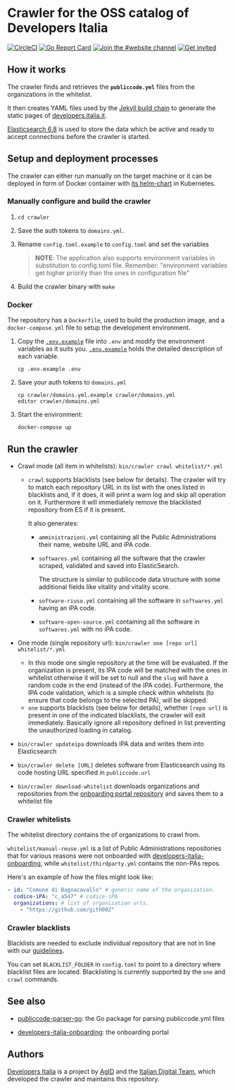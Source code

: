 # Crawler for the OSS catalog of Developers Italia

[![CircleCI](https://circleci.com/gh/italia/developers-italia-backend/tree/master.svg?style=shield)](https://circleci.com/gh/italia/developers-italia-backend/tree/master)
[![Go Report Card](https://goreportcard.com/badge/github.com/italia/developers-italia-backend)](https://goreportcard.com/report/github.com/italia/developers-italia-backend)
[![Join the #website channel](https://img.shields.io/badge/Slack%20channel-%23website-blue.svg?logo=slack)](https://developersitalia.slack.com/messages/C9R26QMT6)
[![Get invited](https://slack.developers.italia.it/badge.svg)](https://slack.developers.italia.it/)

## How it works

The crawler finds and retrieves the **`publiccode.yml`** files from the
organizations in the whitelist.

It then creates YAML files used by the
[Jekyll build chain](https://github.com/italia/developers.italia.it)
to generate the static pages of [developers.italia.it](https://developers.italia.it/).

[Elasticsearch 6.8](https://www.elastic.co/products/elasticsearch) is used to store
the data which be active and ready to accept connections before the crawler is started.

## Setup and deployment processes

The crawler can either run manually on the target machine or it can be deployed
in form of Docker container with
[its helm-chart](https://github.com/teamdigitale/devita-infra-kubernetes) in Kubernetes.

### Manually configure and build the crawler

1. `cd crawler`

2. Save the auth tokens to `domains.yml`.

3. Rename `config.toml.example` to `config.toml` and set the variables

   > **NOTE**: The application also supports environment variables in substitution
   > to config.toml file. Remember: "environment variables get higher priority than
   > the ones in configuration file"

4. Build the crawler binary with `make`

### Docker

The repository has a `Dockerfile`, used to build the production image,
and a `docker-compose.yml` file to setup the development environment.

1. Copy the [`.env.example`](.env.example) file into `.env` and modify the
   environment variables as it suits you.
   [`.env.example`](.env.example) holds the detailed description of each variable.

   ```shell
   cp .env.example .env
   ```

2. Save your auth tokens to `domains.yml`

   ```shell
   cp crawler/domains.yml.example crawler/domains.yml
   editor crawler/domains.yml
   ```

3. Start the environment:

   ```shell
   docker-compose up

## Run the crawler

* Crawl mode (all item in whitelists): `bin/crawler crawl whitelist/*.yml`
  * `crawl` supports blacklists (see below for details). The crawler will try to
    match each repository URL in its list with the ones listed in blacklists and,
    if it does, it will print a warn log and skip all operation on it.
    Furthermore it will immediately remove the blacklisted repository from ES if
    it is present.

    It also generates:
    * `amministrazioni.yml` containing all the Public Administrations their
      name, website URL and iPA code.

    * `softwares.yml` containing all the software that the crawler scraped,
      validated and saved into ElasticSearch.

      The structure is similar to publiccode data structure with some additional
      fields like vitality and vitality score.

    * `software-riuso.yml` containing all the software in `softwares.yml`
       having an iPA code.

    * `software-open-source.yml` containing all the software in `softwares.yml`
      with no iPA code.

* One mode (single repository url): `bin/crawler one [repo url] whitelist/*.yml`
  * In this mode one single repository at the time will be evaluated. If the
    organization is present, its IPA code will be matched with the ones in
    whitelist otherwise it will be set to null and the `slug` will have a random
    code in the end (instead of the IPA code). Furthermore, the IPA code
    validation, which is a simple check within whitelists (to ensure that code
    belongs to the selected PA), will be skipped.
  * `one` supports blacklists (see below for details), whether `[repo url]` is
    present in one of the indicated blacklists, the crawler will exit immediately.
    Basically ignore all repository defined in list preventing the unauthorized
    loading in catalog.

* `bin/crawler updateipa` downloads IPA data and writes them into Elasticsearch

* `bin/crawler delete [URL]` deletes software from Elasticsearch using its code
   hosting URL specified in `publiccode.url`

* `bin/crawler download-whitelist` downloads organizations and repositories from
  the [onboarding portal repository](https://github.com/italia/developers-italia-onboarding)
  and saves them to a whitelist file

### Crawler whitelists

The whitelist directory contains the of organizations to crawl from.

`whitelist/manual-reuse.yml` is a list of Public Administrations repositories
that for various reasons were not onboarded with
[developers-italia-onboarding](https://github.com/italia/developers-italia-onboarding),
while `whitelist/thirdparty.yml` contains the non-PAs repos.

Here's an example of how the files might look like:

```yaml
- id: "Comune di Bagnacavallo" # generic name of the organization.
  codice-iPA: "c_a547" # codice-iPA
  organizations: # list of organization urls.
    - "https://github.com/gith002"
```

### Crawler blacklists

Blacklists are needed to exclude individual repository that are not in line with
our
[guidelines](https://docs.italia.it/italia/developers-italia/policy-inserimento-catalogo-docs/it/stabile/approvazione-del-software-a-catalogo.html).

You can set `BLACKLIST_FOLDER` in `config.toml` to point to a directory
where blacklist files are located.
Blacklisting is currently supported by the `one` and `crawl` commands.

## See also

* [publiccode-parser-go](https://github.com/italia/publiccode-parser-go): the Go
  package for parsing publiccode.yml files

* [developers-italia-onboarding](https://github.com/italia/developers-italia-onboarding):
  the onboarding portal

## Authors

[Developers Italia](https://developers.italia.it) is a project by
[AgID](https://www.agid.gov.it/) and the
[Italian Digital Team](https://teamdigitale.governo.it/), which developed the
crawler and maintains this repository.
